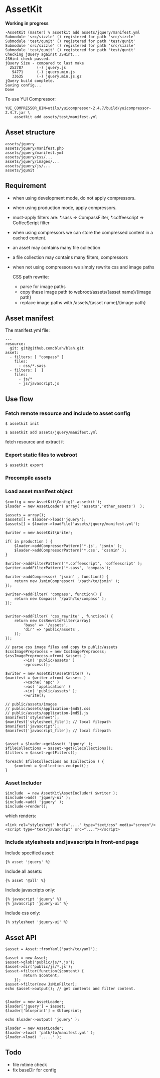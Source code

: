AssetKit
============

**Working in progress**

    -AssetKit (master) % assetkit add assets/jquery/manifest.yml 
    Submodule 'src/sizzle' () registered for path 'src/sizzle'
    Submodule 'test/qunit' () registered for path 'test/qunit'
    Submodule 'src/sizzle' () registered for path 'src/sizzle'
    Submodule 'test/qunit' () registered for path 'test/qunit'
    Checking jQuery against JSHint...
    JSHint check passed.
    jQuery Size - compared to last make
      252787      (-) jquery.js
       94771      (-) jquery.min.js
       33635      (-) jquery.min.js.gz
    jQuery build complete.
    Saving config...
    Done


To use YUI Compressor:

    YUI_COMPRESSOR_BIN=utils/yuicompressor-2.4.7/build/yuicompressor-2.4.7.jar \
        assetkit add assets/test/manifest.yml

## Asset structure

	assets/jquery
	assets/jquery/manifest.php
	assets/jquery/manifest.yml
	assets/jquery/css/...
	assets/jquery/images/...
	assets/jquery/js/...
	assets/jqunit


## Requirement

* when using development mode, do not apply compressors.

* when using production mode, apply compressors.

* must-apply filters are: *.sass => CompassFilter, *.coffeescript => CoffeeScript filter

* when using compressors
  we can store the compressed content in a cached content.

* an asset may contains many file collection

* a file collection may contains many filters, compressors

* when not using compressors
  we simply rewrite css and image paths

  CSS path rewrite:
    * parse for image paths
    * copy these image path to webroot/assets/{asset name}/{image path}
    * replace image paths with /assets/{asset name}/{image path}

## Asset manifest

The manifest.yml file:

    ---
    resource:
      git: git@github.com:blah/blah.git
    asset:
      - filters: [ "compass" ]
        files:
          - css/*.sass
      - filters: [  ]
        files:
          - js/*
          - js/javascript.js


## Use flow

### Fetch remote resource and include to asset config

    $ assetkit init 

    $ assetkit add assets/jquery/manifest.yml

fetch resource and extract it

### Export static files to webroot

    $ assetkit export 

### Precompile assets

### Load asset manifest object

	$config = new AssetKit\Config('.assetkit');
    $loader = new AssetLoader( array( 'assets','other_assets')  );

	$assets = array();
    $assets[] = $loader->load('jquery');
    $assets[] = $loader->loadFile('assets/jquery/manifest.yml');

	$writer = new AssetKit\Writer;

    if( in production ) {
        $loader->addCompressorPattern('*.js', 'jsmin' );
        $loader->addCompressorPattern('*.css', 'cssmin' );
    }

    $writer->addFilterPattern('*.coffeescript', 'coffeescript' );
    $writer->addFilterPattern('*.sass', 'compass');

    $writer->addCompressor( 'jsmin' , function() {
        return new JsminCompressor( '/path/to/jsmin' );
    });

    $writer->addFilter( 'compass', function() {
        return new Compass( '/path/to/compass' );
    });


	$writer->addFilter( 'css_rewrite' , function() {
		return new CssRewriteFilter(array( 
			'base' => '/assets',
			'dir' => 'public/assets',
		));
	});

	// parse css image files and copy to public/assets
	$cssImagePreprocess = new CssImagePreprocess;
	$cssImagePreprocess->from( $assets )
			->in( 'public/assets' )
			->process();

	$writer = new AssetKit\AssetWriter( );
	$manifest = $writer->from( $assets )
			->cache( 'apc' )
			->as( 'application' )
			->in( 'public/assets' );
			->write();

	// public/assets/images
	// public/assets/application-{md5}.css
	// public/assets/application-{md5}.js
	$manifest['stylesheet'];
	$manifest['stylesheet_file']; // local filepath
	$manifest['javascript'];
	$manifest['javascript_file']; // local filepath


    $asset = $loader->getAsset( 'jquery' );
    $fileCollections = $asset->getFileCollections();
    $filters = $asset->getFilters();

	foreach( $fileCollections as $collection ) {
		$content = $collection->output();
	}

### Asset Includer

    $include  = new AssetKit\AssetIncluder( $writer );
    $include->add( 'jquery-ui' );
    $include->add( 'jquery' );
    $include->render();

which renders:

    <link rel="stylesheet" href="...." type="text/css" media="screen"/>
    <script type="text/javascript" src="...."></script>

### Include stylesheets and javascripts in front-end page

Include specified asset:

    {% asset 'jquery' %}

Include all assets:

    {% asset '@all' %}

Include javascripts only:

    {% javascript 'jquery' %}
    {% javascript 'jquery-ui' %}

Include css only:

    {% stylesheet 'jquery-ui' %}

## Asset API

    $asset = Asset::fromYaml('path/to/yaml');

    $asset = new Asset;
    $asset->glob('public/js/*.js');
    $asset->dir('public/js/*.js');
    $asset->filter(function($content) { 
            return $content;
        });
    $asset->filter(new JsMinFilter);
    echo $asset->output(); // get contents and filter content.


    $loader = new AssetLoader;
    $loader['jquery'] = $asset;
    $loader['blueprint'] = $blueprint;

    echo $loader->output( 'jquery' );

    $loader = new AssetLoader;
    $loader->load( 'path/to/manifest.yml' );
    $loader->load( '.....' );


## Todo

* file mtime check
* fix baseDir for config



